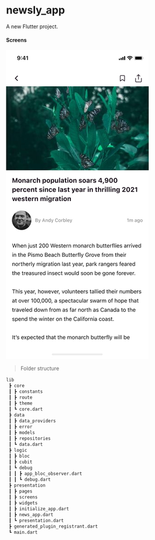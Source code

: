 # newsly_app

A new Flutter project.

#### Screens

<img src="https://github.com/Mohamed-Elrayes/newsly/blob/master/screen_shots/article.jpg?raw=true" title="source: imgur.com"  />


  

> Folder structure 
```
lib
 ┣ core
 ┃ ┣ constants
 ┃ ┣ route
 ┃ ┣ theme
 ┃ ┗ core.dart
 ┣ data
 ┃ ┣ data_providers
 ┃ ┣ error
 ┃ ┣ models
 ┃ ┣ repositories
 ┃ ┗ data.dart
 ┣ logic
 ┃ ┣ bloc
 ┃ ┣ cubit
 ┃ ┗ debug
 ┃ ┃ ┣ app_bloc_observer.dart
 ┃ ┃ ┗ debug.dart
 ┣ presentation
 ┃ ┣ pages
 ┃ ┣ screens
 ┃ ┣ widgets
 ┃ ┣ initialize_app.dart
 ┃ ┣ news_app.dart
 ┃ ┗ presentation.dart
 ┣ generated_plugin_registrant.dart
 ┗ main.dart
 ```
